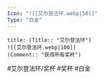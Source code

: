 ```yaml
---
Icon: "![[艾尔登法环.webp|50]]"
Type: "白金"
---
```

```ad-common-platinum-trophy
title: (Title:: "艾尔登法环")
![[艾尔登法环.webp|100]]
(Comment:: "获得所有奖杯")
```

#艾尔登法环/奖杯 #奖杯 #白金
